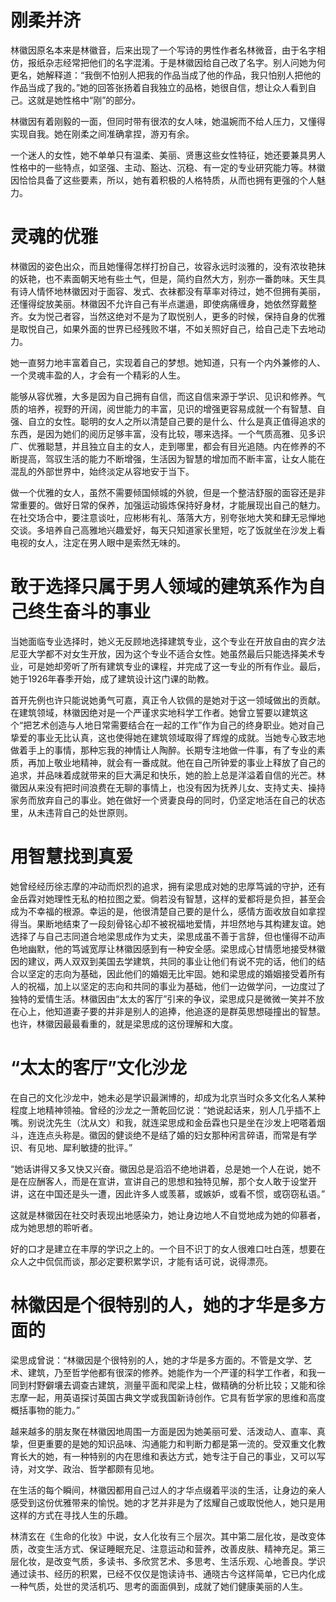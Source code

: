 # 刚柔并济

林徽因原名本来是林徽音，后来出现了一个写诗的男性作者名林微音，由于名字相仿，报纸杂志经常把他们的名字混淆。于是林徽因给自己改了名字。别人问她为何更名，她解释道：“我倒不怕别人把我的作品当成了他的作品，我只怕别人把他的作品当成了我的。”她的回答张扬着自我独立的品格，她很自信，想让众人看到自己。这就是她性格中“刚”的部分。

林徽因有着刚毅的一面，但同时带有很浓的女人味，她温婉而不给人压力，又懂得实现自我。她在刚柔之间准确拿捏，游刃有余。

一个迷人的女性，她不单单只有温柔、美丽、贤惠这些女性特征，她还要兼具男人性格中的一些特点，如坚强、主动、豁达、沉稳、有一定的专业研究能力等。林徽因恰恰具备了这些要素，所以，她有着积极的人格特质，从而也拥有更强的个人魅力。

# 灵魂的优雅

林徽因的姿色出众，而且她懂得怎样打扮自己，妆容永远时淡雅的，没有浓妆艳抹的妖艳，也不素面朝天地有些土气，但是，简约自然大方，别亦一番韵味。天生具有诗人情怀地林徽因对于面容、发式、衣袜都没有草率对待过，她不但拥有美丽，还懂得绽放美丽。林徽因不允许自己有半点邋遢，即使病痛缠身，她依然穿戴整齐。女为悦己者容，当然这绝对不是为了取悦别人，更多的时候，保持自身的优雅是取悦自己，如果外面的世界已经残败不堪，不如关照好自己，给自己走下去地动力。

她一直努力地丰富着自己，实现着自己的梦想。她知道，只有一个内外兼修的人、一个灵魂丰盈的人，才会有一个精彩的人生。

能够从容优雅，大多是因为自己拥有自信，而这自信来源于学识、见识和修养。气质的培养，视野的开阔，阅世能力的丰富，见识的增强更容易成就一个有智慧、自强、自立的女性。聪明的女人之所以清楚自己要的是什么、什么是真正值得追求的东西，是因为她们的阅历足够丰富，没有比较，哪来选择。一个气质高雅、见多识广、优雅聪慧，并且独立自主的女人，走到哪里，都会有目光追随。内在修养的不断提高，驾驭生活的能力不断增强，生活因为智慧的增加而不断丰富，让女人能在混乱的外部世界中，始终淡定从容地安于当下。

做一个优雅的女人，虽然不需要倾国倾城的外貌，但是一个整洁舒服的面容还是非常重要的。做好日常的保养，加强运动锻炼保持好身材，才能展现出自己的魅力。在社交场合中，要注意谈吐，应彬彬有礼、落落大方，别夸张地大笑和肆无忌惮地交谈。多培养自己高雅地兴趣爱好，每天只知道家长里短，吃了饭就坐在沙发上看电视的女人，注定在男人眼中是索然无味的。

# 敢于选择只属于男人领域的建筑系作为自己终生奋斗的事业

当她面临专业选择时，她义无反顾地选择建筑专业，这个专业在开放自由的宾夕法尼亚大学都不对女生开放，因为这个专业不适合女性。她虽然最后只能选择美术专业，可是她却旁听了所有建筑专业的课程，并完成了这一专业的所有作业。最后，她于1926年春季开始，成了建筑设计这门课的助教。

首开先例也许只能说她勇气可嘉，真正令人钦佩的是她对于这一领域做出的贡献。在建筑领域，林徽因绝对是一个严谨求实地科学工作者。她曾立誓要以建筑这个“把艺术创造与人地日常需要结合在一起的工作”作为自己的终身职业。她对自己挚爱的事业无比认真，这也使得她在建筑领域取得了辉煌的成就。当她专心致志地做着手上的事情，那种忘我的神情让人陶醉。长期专注地做一件事，有了专业的素质，再加上敬业地精神，就会有一番成就。他在自己所钟爱的事业上释放了自己的追求，并品味着成就带来的巨大满足和快乐，她的脸上总是洋溢着自信的光芒。林徽因从来没有把时间浪费在无聊的事情上，也没有因为抚养儿女、支持丈夫、操持家务而放弃自己的事业。她在做好一个贤妻良母的同时，仍坚定地活在自己的状态里，从未违背自己的处世原则。

# 用智慧找到真爱

她曾经经历徐志摩的冲动而炽烈的追求，拥有梁思成对她的忠厚笃诚的守护，还有金岳霖对她理性无私的柏拉图之爱。倘若没有智慧，这样的爱都将是负担，甚至会成为不幸福的根源。幸运的是，他很清楚自己要的是什么，感情方面收放自如拿捏得当。果断地结束了一段刻骨铭心却不被祝福地爱情，并坦然地与其构建友谊。她选择了与自己志同道合地梁思成作为丈夫，梁思成虽不善于言辞，但也懂得不动声色地幽默，他的笃诚宽厚让林徽因感到有一种安全感。梁思成心甘情愿地接受林徽因的建议，两人双双到美国去学建筑，共同的事业让他们有说不完的话，他们的结合以坚定的志向为基础，因此他们的婚姻无比牢固。她和梁思成的婚姻接受着所有人的祝福，加上以坚定的志向和共同的事业为基础，他们一边做学问，一边度过了独特的爱情生活。林徽因由“太太的客厅”引来的争议，梁思成只是微微一笑并不放在心上，他知道妻子要的并非是别人的追捧，他追逐的是群英思想碰撞出的智慧。也许，林徽因最最看重的，就是梁思成的这份理解和大度。

# “太太的客厅”文化沙龙

在自己的文化沙龙中，她未必是学识最渊博的，却成为北京当时众多文化名人某种程度上地精神领袖。曾经的沙龙之一萧乾回忆说：“她说起话来，别人几乎插不上嘴。别说沈先生（沈从文）和我，就连梁思成和金岳霖也只是坐在沙发上吧嗒着烟斗，连连点头称是。徽因的健谈绝不是结了婚的妇女那种闲言碎语，而常是有学识、有见地、犀利敏捷的批评。”

“她话讲得又多又快又兴奋。徽因总是滔滔不绝地讲着，总是她一个人在说，她不是在应酬客人，而是在宣讲，宣讲自己的思想和独特见解，那个女人敢于设堂开讲，这在中国还是头一遭，因此许多人或羡慕，或嫉妒，或看不惯，或窃窃私语。”

这就是林徽因在社交时表现出地感染力，她让身边地人不自觉地成为她的仰慕者，成为她思想的聆听者。

好的口才是建立在丰厚的学识之上的。一个目不识丁的女人很难口吐白莲，想要在众人之中侃侃而谈，那必定要积累学识，才能有话可说，说得漂亮。

# 林徽因是个很特别的人，她的才华是多方面的

梁思成曾说：“林徽因是个很特别的人，她的才华是多方面的。不管是文学、艺术、建筑，乃至哲学他都有很深的修养。她能作为一个严谨的科学工作者，和我一同到村野僻壤去调查古建筑，测量平面和爬梁上柱，做精确的分析比较；又能和徐志摩一起，用英语探讨英国古典文学或我国新诗创作。它具有哲学家的思维和高度概括事物的能力。”

越来越多的朋友聚在林徽因地周围一方面是因为她美丽可爱、活泼动人、直率、真挚，但更重要的是她的知识品味、沟通能力和判断力都是第一流的。受双重文化教育长大的她，有一种特别的内在思维和表达方式，她专注于自己的事业，又可以写诗，对文学、政治、哲学都颇有见地。

在生活的每个瞬间，林徽因都用自己过人的才华点缀着平淡的生活，让身边的亲人感受到这份优雅带来的愉悦。她的才艺并非是为了炫耀自己或取悦他人，她只是用这样的方式在寻找人生的乐趣。

林清玄在《生命的化妆》中说，女人化妆有三个层次。其中第二层化妆，是改变体质，改变生活方式、保证睡眠充足、注意运动和营养，改善皮肤、精神充足。第三层化妆，是改变气质，多读书、多欣赏艺术、多思考、生活乐观、心地善良。学识通过读书、经历的积累，已经不仅仅是饱读诗书、通晓古今这样简单，它已内化成一种气质，处世的灵活机巧、思考的面面俱到，成就了她们健康美丽的人生。